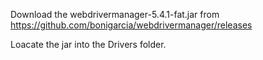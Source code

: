 

Download the webdrivermanager-5.4.1-fat.jar from 
https://github.com/bonigarcia/webdrivermanager/releases

Loacate the jar into the Drivers folder.

